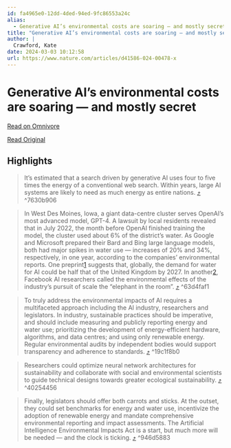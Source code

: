 ```yaml
---
id: fa4965e0-12dd-4ded-94ed-9fc86553a24c
alias:
  - Generative AI’s environmental costs are soaring — and mostly secret
title: "Generative AI’s environmental costs are soaring — and mostly secret"
author: |
  Crawford, Kate
date: 2024-03-03 10:12:58
url: https://www.nature.com/articles/d41586-024-00478-x
---
```


# Generative AI’s environmental costs are soaring — and mostly secret

[Read on Omnivore](https://omnivore.app/me/generative-ai-s-environmental-costs-are-soaring-and-mostly-secre-18e03cd6b71)

[Read Original](https://www.nature.com/articles/d41586-024-00478-x)

## Highlights

> It’s estimated that a search driven by generative AI uses four to five times the energy of a conventional web search. Within years, large AI systems are likely to need as much energy as entire nations. [⤴️](https://omnivore.app/me/generative-ai-s-environmental-costs-are-soaring-and-mostly-secre-18e03cd6b71#7630b906-2fe0-4b5b-85fe-9d469f18ef28)  ^7630b906

> In West Des Moines, Iowa, a giant data-centre cluster serves OpenAI’s most advanced model, GPT-4\. A lawsuit by local residents revealed that in July 2022, the month before OpenAI finished training the model, the cluster used about 6% of the district’s water. As Google and Microsoft prepared their Bard and Bing large language models, both had major spikes in water use — increases of 20% and 34%, respectively, in one year, according to the companies’ environmental reports. One preprint[1](#ref-CR1) suggests that, globally, the demand for water for AI could be half that of the United Kingdom by 2027\. In another[2](#ref-CR2), Facebook AI researchers called the environmental effects of the industry’s pursuit of scale the “elephant in the room”. [⤴️](https://omnivore.app/me/generative-ai-s-environmental-costs-are-soaring-and-mostly-secre-18e03cd6b71#63d4faf1-6154-4378-8b81-80b7ac97f24f)  ^63d4faf1

> To truly address the environmental impacts of AI requires a multifaceted approach including the AI industry, researchers and legislators. In industry, sustainable practices should be imperative, and should include measuring and publicly reporting energy and water use; prioritizing the development of energy-efficient hardware, algorithms, and data centres; and using only renewable energy. Regular environmental audits by independent bodies would support transparency and adherence to standards. [⤴️](https://omnivore.app/me/generative-ai-s-environmental-costs-are-soaring-and-mostly-secre-18e03cd6b71#19c1f8b0-7439-47f5-9f68-884eac69dd0b)  ^19c1f8b0

> Researchers could optimize neural network architectures for sustainability and collaborate with social and environmental scientists to guide technical designs towards greater ecological sustainability. [⤴️](https://omnivore.app/me/generative-ai-s-environmental-costs-are-soaring-and-mostly-secre-18e03cd6b71#40254456-8393-4ae6-89fa-8ae4762b74b5)  ^40254456

> Finally, legislators should offer both carrots and sticks. At the outset, they could set benchmarks for energy and water use, incentivize the adoption of renewable energy and mandate comprehensive environmental reporting and impact assessments. The Artificial Intelligence Environmental Impacts Act is a start, but much more will be needed — and the clock is ticking. [⤴️](https://omnivore.app/me/generative-ai-s-environmental-costs-are-soaring-and-mostly-secre-18e03cd6b71#946d5883-85f9-40e2-b0bc-fc3f38bc8911)  ^946d5883

